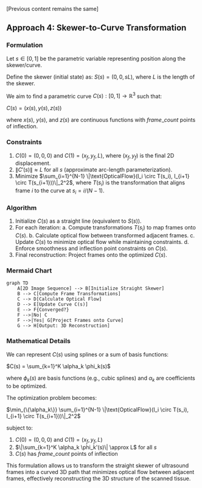 [Previous content remains the same]

## Approach 4: Skewer-to-Curve Transformation

### Formulation

Let $s \in [0, 1]$ be the parametric variable representing position along the skewer/curve.

Define the skewer (initial state) as:
$S(s) = (0, 0, sL)$, where $L$ is the length of the skewer.

We aim to find a parametric curve $C(s): [0, 1] \to \mathbb{R}^3$ such that:

$C(s) = (x(s), y(s), z(s))$

where $x(s)$, $y(s)$, and $z(s)$ are continuous functions with $frame\_count$ points of inflection.

### Constraints

1. $C(0) = (0, 0, 0)$ and $C(1) = (x_f, y_f, L)$, where $(x_f, y_f)$ is the final 2D displacement.
2. $\|C'(s)\| \approx L$ for all $s$ (approximate arc-length parameterization).
3. Minimize $\sum_{i=1}^{N-1} \|\text{OpticalFlow}(I_i \circ T(s_i), I_{i+1} \circ T(s_{i+1}))\|_2^2$,
   where $T(s_i)$ is the transformation that aligns frame $i$ to the curve at $s_i = i/(N-1)$.

### Algorithm

1. Initialize $C(s)$ as a straight line (equivalent to $S(s)$).
2. For each iteration:
   a. Compute transformations $T(s_i)$ to map frames onto $C(s)$.
   b. Calculate optical flow between transformed adjacent frames.
   c. Update $C(s)$ to minimize optical flow while maintaining constraints.
   d. Enforce smoothness and inflection point constraints on $C(s)$.
3. Final reconstruction: Project frames onto the optimized $C(s)$.

### Mermaid Chart

```mermaid
graph TD
    A[2D Image Sequence] --> B[Initialize Straight Skewer]
    B --> C[Compute Frame Transformations]
    C --> D[Calculate Optical Flow]
    D --> E[Update Curve C(s)]
    E --> F{Converged?}
    F -->|No| C
    F -->|Yes| G[Project Frames onto Curve]
    G --> H[Output: 3D Reconstruction]
```

### Mathematical Details

We can represent $C(s)$ using splines or a sum of basis functions:

$C(s) = \sum_{k=1}^K \alpha_k \phi_k(s)$

where $\phi_k(s)$ are basis functions (e.g., cubic splines) and $\alpha_k$ are coefficients to be optimized.

The optimization problem becomes:

$\min_{\{\alpha_k\}} \sum_{i=1}^{N-1} \|\text{OpticalFlow}(I_i \circ T(s_i), I_{i+1} \circ T(s_{i+1}))\|_2^2$

subject to:

1. $C(0) = (0, 0, 0)$ and $C(1) = (x_f, y_f, L)$
2. $\|\sum_{k=1}^K \alpha_k \phi_k'(s)\| \approx L$ for all $s$
3. $C(s)$ has $frame\_count$ points of inflection

This formulation allows us to transform the straight skewer of ultrasound frames into a curved 3D path that minimizes optical flow between adjacent frames, effectively reconstructing the 3D structure of the scanned tissue.
